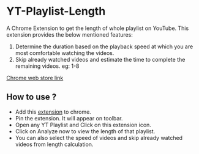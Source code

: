 # YT-Playlist-Length

A Chrome Extension to get the length of whole playlist on YouTube. This extension provides the below mentioned features:
1. Determine the duration based on the playback speed at which you are most comfortable watching the videos.
2. Skip already watched videos and estimate the time to complete the remaining videos. eg: 1-8

[Chrome web store link](https://chrome.google.com/webstore/detail/youtube-playlist-duration/diakjinpfgbhenocpbabdfjbodohnfgn?hl=en-GB&authuser=0)

## How to use ?
- Add this [extension](https://chrome.google.com/webstore/detail/youtube-playlist-duration/diakjinpfgbhenocpbabdfjbodohnfgn?hl=en-GB&authuser=0) to chrome.
- Pin the extension. It will appear on toolbar.
- Open any YT Playlist and Click on this extension icon.
- Click on Analyze now to view the length of that playlist.
- You can also select the speed of videos and skip already watched videos from length calculation.
